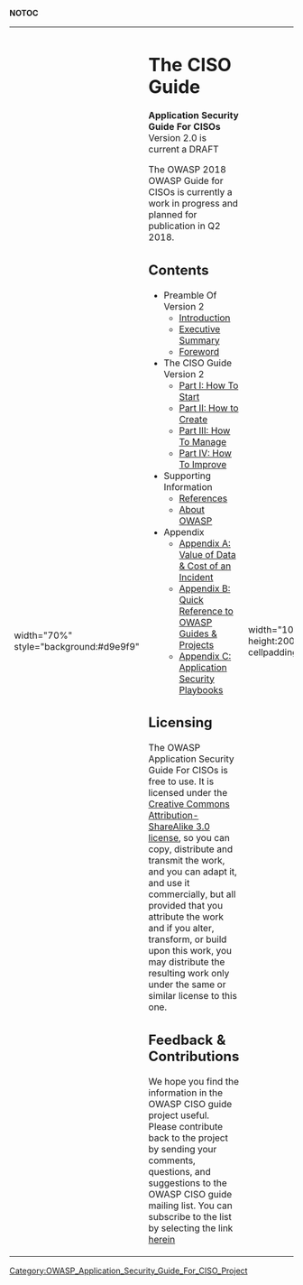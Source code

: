 __NOTOC__

<table>
<tbody>
<tr class="odd">
<td><p>width="70%" style="background:#d9e9f9"</p></td>
<td><h1 id="the_ciso_guide">The CISO Guide</h1>
<p><strong>Application Security Guide For CISOs</strong> Version 2.0 is current a DRAFT</p>
<p>The OWASP 2018 OWASP Guide for CISOs is currently a work in progress and planned for publication in Q2 2018.</p>
<h2 id="contents">Contents</h2>
<ul>
<li>Preamble Of Version 2
<ul>
<li><a href="CISO_AppSec_Guide_v2:_Introduction" title="wikilink">Introduction</a></li>
<li><a href="CISO_AppSec_Guide_v2:_Executive_Summary" title="wikilink">Executive Summary</a></li>
<li><a href="CISO_AppSec_Guide_v2:_Foreword" title="wikilink">Foreword</a></li>
</ul></li>
<li>The CISO Guide Version 2
<ul>
<li><a href="CISO_AppSec_Guide_v2:_How_To_Start" title="wikilink">Part I: How To Start</a></li>
<li><a href="CISO_AppSec_Guide_v2:_How_to_Create" title="wikilink">Part II: How to Create</a></li>
<li><a href="CISO_AppSec_Guide_v2:_How_To_Manage" title="wikilink">Part III: How To Manage</a></li>
<li><a href="CISO_AppSec_Guide_v2:_How_To_Improve" title="wikilink">Part IV: How To Improve</a></li>
</ul></li>
<li>Supporting Information
<ul>
<li><a href="CISO_AppSec_Guide:_References" title="wikilink">References</a></li>
<li><a href="CISO_AppSec_Guide:_About_OWASP" title="wikilink">About OWASP</a></li>
</ul></li>
<li>Appendix
<ul>
<li><a href="CISO_AppSec_Guide:_Value_of_Data_&amp;_Cost_of_an_Incident" title="wikilink">Appendix A: Value of Data &amp; Cost of an Incident</a></li>
<li><a href="CISO_AppSec_Guide:_Quick_Reference_to_OWASP_Guides_&amp;_Projects" title="wikilink">Appendix B: Quick Reference to OWASP Guides &amp; Projects</a></li>
<li><a href="CISO_AppSec_Guide_v2:_Application_Security_Playbooks" title="wikilink">Appendix C: Application Security Playbooks</a></li>
</ul></li>
</ul>
<h2 id="licensing">Licensing</h2>
<p>The OWASP Application Security Guide For CISOs is free to use. It is licensed under the <a href="http://creativecommons.org/licenses/by-sa/3.0/">Creative Commons Attribution-ShareAlike 3.0 license</a>, so you can copy, distribute and transmit the work, and you can adapt it, and use it commercially, but all provided that you attribute the work and if you alter, transform, or build upon this work, you may distribute the resulting work only under the same or similar license to this one.</p>
<h2 id="feedback_contributions">Feedback &amp; Contributions</h2>
<p>We hope you find the information in the OWASP CISO guide project useful. Please contribute back to the project by sending your comments, questions, and suggestions to the OWASP CISO guide mailing list. You can subscribe to the list by selecting the link <a href="https://lists.owasp.org/mailman/listinfo/owasp_application_security_guide_for_cisos">herein</a></p></td>
<td><p>width="100" style="max-height:200px;overflow:hidden;background:#fff;margin:0;padding:0;" cellpadding="0"</p></td>
<td><div style="width:100px;max-height:300px;border:0;margin:0;padding-left:6px;padding-right:6px;overflow:visible;">
<figure>
<img src="CISO-Guide-bar.jpg" title="CISO-Guide-bar.jpg" alt="CISO-Guide-bar.jpg" /><figcaption>CISO-Guide-bar.jpg</figcaption>
</figure>
</div></td>
<td><p>width="30%" style="background:#eeeeee"</p></td>
<td><h1 id="credits">Credits</h1>
<h2 id="project_lead_and_main_author">Project lead and main author</h2>
<ul>
<li><a href="User:Marco-cincy" title="wikilink">Marco Morana</a></li>
</ul>
<h2 id="other_contributors">Other contributors</h2>
<p>Co-authors, contributors and reviewers:</p>
<ul>
<li><a href="https://www.owasp.org/index.php/User:Brennan">Tom Brennan</a></li>
<li><a href="https://www.owasp.org/index.php/User:Ingo_Hanke">Ingo Hanke</a></li>
<li><a href="https://pralab.diee.unica.it/en/DavideAriu">Davide Ariu</a></li>
<li><a href="https://idc-cema.com/eng/profiles/presenter/298280-naiden-nedelchev?lan=ENG">Naiden Nedelchev</a></li>
<li><a href="https://cybersecuritysummit.org/speakers/yan-kravchenko/">Yan Kravchenko</a></li>
<li><a href="https://www.linkedin.com/in/marc-rimbau-b9396a1/">Marc Rimbau</a></li>
<li><a href="https://www.linkedin.com/in/agulam/">Ante Gulam</a></li>
</ul>
<h2 id="versión_en_español">Versión en español</h2>
<p>TBD</p>
<h1 id="further_information">Further Information</h1>
<p>For full information about the Application Security Guide For CISOs Project, including mailing list details, the forward plan, how to contribute, the project status, and alternative media, see the project page:</p>
<ul>
<li><a href="https://www.owasp.org/index.php/OWASP_Application_Security_Guide_For_CISOs_Project_v2">CISO Guide 2018 Edition Project Page</a></li>
</ul></td>
</tr>
</tbody>
</table>

[Category:OWASP_Application_Security_Guide_For_CISO_Project](Category:OWASP_Application_Security_Guide_For_CISO_Project "wikilink")